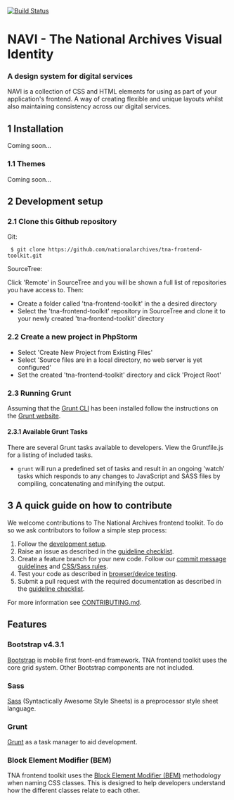 [![Build Status](https://travis-ci.org/nationalarchives/tna-frontend-toolkit.svg?branch=master)](https://travis-ci.org/nationalarchives/tna-frontend-toolkit)

# NAVI - The National Archives Visual Identity

### A design system for digital services

NAVI is a collection of CSS and HTML elements for using as part of your application's frontend. A way of creating flexible and unique layouts whilst also maintaining consistency across our digital services.

## 1 Installation

Coming soon...

### 1.1 Themes

Coming soon...

## 2 Development setup

### 2.1 Clone this Github repository

Git:

```
 $ git clone https://github.com/nationalarchives/tna-frontend-toolkit.git
```

SourceTree:

Click 'Remote' in SourceTree and you will be shown a full list of repositories you have access to. Then: 

* Create a folder called 'tna-frontend-toolkit' in the a desired directory
* Select the 'tna-frontend-toolkit' repository in SourceTree and clone it to your newly created 'tna-frontend-toolkit' directory

### 2.2 Create a new project in PhpStorm

* Select 'Create New Project from Existing Files' 
* Select 'Source files are in a local directory, no web server is yet configured' 
* Set the created 'tna-frontend-toolkit' directory and click 'Project Root'

### 2.3 Running Grunt

Assuming that the [Grunt CLI](https://gruntjs.com/getting-started#installing-the-cli) has been installed follow the instructions on the [Grunt website](http://gruntjs.com/getting-started#working-with-an-existing-grunt-project).

#### 2.3.1 Available Grunt Tasks 

There are several Grunt tasks available to developers. View the Gruntfile.js for a listing of included tasks.

* ```grunt``` will run a predefined set of tasks and result in an ongoing 'watch' tasks which responds to any changes to JavaScript and SASS files by compiling, concatenating and minifying the output.

## 3 A quick guide on how to contribute

We welcome contributions to The National Archives frontend toolkit. To do so we ask contributors to follow a simple step process:

1. Follow the [development setup](#2-development-setup).
2. Raise an issue as described in the [guideline checklist](https://github.com/nationalarchives/tna-frontend-toolkit/blob/develop/CONTRIBUTING.md#31-guideline-checklist).
3. Create a feature branch for your new code. Follow our [commit message guidelines](https://github.com/nationalarchives/tna-frontend-toolkit/blob/develop/CONTRIBUTING.md#32-commit-messages) and [CSS/Sass rules](https://github.com/nationalarchives/tna-frontend-toolkit/blob/develop/CONTRIBUTING.md#5-css-style-guide).
4. Test your code as described in [browser/device testing](https://github.com/nationalarchives/tna-frontend-toolkit/blob/develop/CONTRIBUTING.md#6-browserdevice-testing).
5. Submit a pull request with the required documentation as described in the [guideline checklist](https://github.com/nationalarchives/tna-frontend-toolkit/blob/develop/CONTRIBUTING.md#31-guideline-checklist).

For more information see [CONTRIBUTING.md](https://github.com/nationalarchives/tna-frontend-toolkit/blob/develop/CONTRIBUTING.md).

## Features

### Bootstrap v4.3.1

[Bootstrap](http://getbootstrap.com/) is mobile first front-end framework. TNA frontend toolkit uses the core grid system. Other Bootstrap components are not included.

### Sass

[Sass](https://sass-lang.com/) (Syntactically Awesome Style Sheets) is a preprocessor style sheet language.

### Grunt

[Grunt](http://gruntjs.com/) as a task manager to aid development.

### Block Element Modifier (BEM)

TNA frontend toolkit uses the [Block Element Modifier (BEM)](http://getbem.com/) methodology when naming CSS classes. This is designed to help developers understand how the different classes relate to each other.

